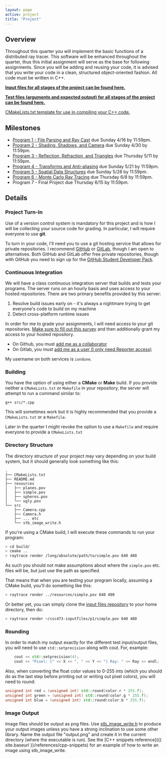 ```yaml
---
layout: page
active: project
title: "Project"
---
```



## Overview

Throughout this quarter you will implement the basic functions of a distributed ray tracer.
This software will be enhanced throughout the quarter, thus this initial assignment will serve as the base for following assignments.
Since you will be adding and reusing your code, it is advised that you write your code in a clean, structured object-oriented fashion.
All code must be written in C++.

[**Input files for all stages of the project can be found here.**](https://github.com/iondune/csc473-inputfiles)

[**Test files (arguments and expected output) for all stages of the project can be found here.**](https://github.com/iondune/csc473-testfiles)

[CMakeLists.txt template for use in compiling your C++ code.](https://gist.github.com/iondune/b75501189e027c886ac12afee1274f0e)


## Milestones

- [Program 1 - File Parsing and Ray Cast](part1) due <span class="text-warning">Sunday 4/16</span> by <span class="text-warning">11:59pm</span>.
- [Program 2 - Shading, Shadows, and Camera](part2) due <span class="text-warning">Sunday 4/30</span> by <span class="text-warning">11:59pm</span>.
- [Program 3 - Reflection, Refraction, and Triangles](part3) due <span class="text-warning">Thursday 5/11</span> by <span class="text-warning">11:59pm</span>.
- [Program 4 - Transforms and Anti-aliasing](part4) due <span class="text-warning">Sunday 5/21</span> by <span class="text-warning">11:59pm</span>.
- [Program 5 - Spatial Data Structures](part5) due <span class="text-warning">Sunday 5/28</span> by <span class="text-warning">11:59pm</span>.
- [Program 6 - Monte Carlo Ray Tracing](part6) due <span class="text-warning">Thursday 6/8</span> by <span class="text-warning">11:59pm</span>.
- Program 7 - Final Project due <span class="text-warning">Thursday 6/15</span> by <span class="text-warning">11:59pm</span>.


## Details

### Project Turn-In

Use of a version control system is mandatory for this project and is how I will be collecting your source code for grading.
In particular, I will require everyone to use **git**.

To turn in your code, I'll need you to use a git hosting service that allows for private repositories.
I recommend [GitHub](https://github.com/) or [GitLab](https://gitlab.com/), though I am open to alternatives.
Both GitHub and GitLab offer free private repositories, though with GitHub you need to sign up for the [GitHub Student Developer Pack](https://education.github.com/pack).

### Continuous Integration

We will have a class continuous integration server that builds and tests your programs.
The server runs on an hourly basis and uses access to your hosted repositories.
There are two primary benefits provided by this server:

1. Resolve build issues early on - it's always a nightmare trying to get everyone's code to build on my machine
2. Detect cross-platform runtime issues

In order for me to grade your assignments, I will need access to your git repositories.
[Make sure to fill out this survey](https://goo.gl/forms/sedM8BmLGTyQqjts2) and then additionally grant my access to your hosted repository.

- On Github, you must [add me as a collaborator](https://help.github.com/articles/inviting-collaborators-to-a-personal-repository/)
- On Gitlab, you must [add me as a user (I only need Reporter access)](https://gitlab.com/help/workflow/add-user/add-user.md)

My username on both services is `iondune`.

### Building

You have the option of using either a **CMake** or **Make** build.
If you provide neither a `CMakeLists.txt` or `Makefile` in your repository, the server will attempt to run a command similar to:

`g++ src/*.cpp`

This will sometimes work but it is highly recommended that you provide a `CMakeLists.txt` or a `Makefile`.

Later in the quarter I might revoke the option to use a `Makefile` and require everyone to provide a `CMakeLists.txt`

### Directory Structure

The directory structure of your project may vary depending on your build system, but it should generally look something like this:

```
.
├── CMakeLists.txt
├── README.md
├── resources
│   ├── planes.pov
│   ├── simple.pov
│   ├── spheres.pov
│   └── ugly.pov
└── src
    ├── Camera.cpp
    ├── Camera.h
    ├── ... etc
    └── stb_image_write.h
```

If you're using a CMake build, I will execute these commands to run your program:

```bash
> cd build/
> cmake ..
> raytrace render /long/absolute/path/to/simple.pov 640 480
```

As such you should not make assumptions about where the `simple.pov` etc. files will be, but just use the path as specified.

That means that when you are testing your program locally, assuming a CMake build, you'll do something like this:

```bash
> raytrace render ../resources/simple.pov 640 480
```

Or better yet, you can simply clone the [input files repository](https://github.com/iondune/csc473-inputfiles) to your home directory, then do:

```bash
> raytrace render ~/csc473-inputfiles/p1/simple.pov 640 480
```

### Rounding

In order to match my output exactly for the different test input/output files, you will need to use `std::setprecision` along with cout.
For, example:

```c++
    cout << std::setprecision(4);
    cout << "Pixel: [" << X << ", " << Y << "] Ray: " << Ray << endl;
```

Also, when converting the float color values to 0-255 ints (which you should do as the last step before printing out or writing out pixel colors), you will need to round:

```c++
unsigned int red = (unsigned int) std::round(color.r * 255.f);
unsigned int green = (unsigned int) std::round(color.g * 255.f);
unsigned int blue = (unsigned int) std::round(color.b * 255.f);
```

### Image Output

Image files should be output as png files.
Use [stb_image_write.h](https://github.com/nothings/stb/blob/master/stb_image_write.h) to produce your output images unless you have a strong inclination to use some other library.
Name the output file "output.png" and create it in the current directory (where the executable is run).
See the [C++ snippets reference]({{ site.baseurl }}/references/cpp-snippets) for an example of how to write an image using stb_image_write.
